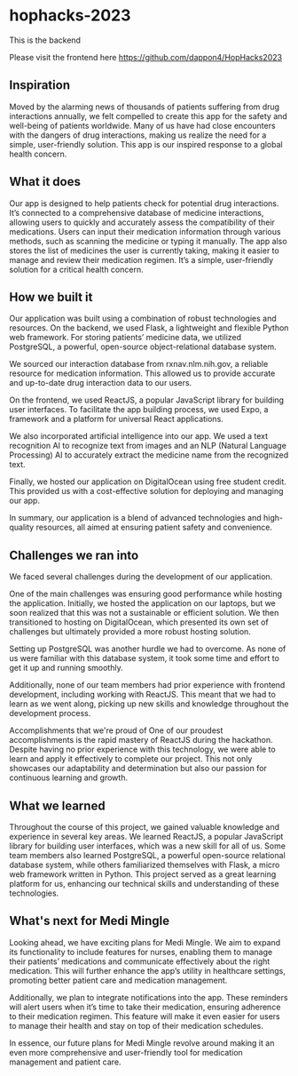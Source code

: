 # hophacks-2023

This is the backend

Please visit the frontend here
https://github.com/dappon4/HopHacks2023

## Inspiration
Moved by the alarming news of thousands of patients suffering from drug interactions annually, we felt compelled to create this app for the safety and well-being of patients worldwide. Many of us have had close encounters with the dangers of drug interactions, making us realize the need for a simple, user-friendly solution. This app is our inspired response to a global health concern.

## What it does
Our app is designed to help patients check for potential drug interactions. It’s connected to a comprehensive database of medicine interactions, allowing users to quickly and accurately assess the compatibility of their medications. Users can input their medication information through various methods, such as scanning the medicine or typing it manually. The app also stores the list of medicines the user is currently taking, making it easier to manage and review their medication regimen. It’s a simple, user-friendly solution for a critical health concern.

## How we built it
Our application was built using a combination of robust technologies and resources. On the backend, we used Flask, a lightweight and flexible Python web framework. For storing patients’ medicine data, we utilized PostgreSQL, a powerful, open-source object-relational database system.

We sourced our interaction database from rxnav.nlm.nih.gov, a reliable resource for medication information. This allowed us to provide accurate and up-to-date drug interaction data to our users.

On the frontend, we used ReactJS, a popular JavaScript library for building user interfaces. To facilitate the app building process, we used Expo, a framework and a platform for universal React applications.

We also incorporated artificial intelligence into our app. We used a text recognition AI to recognize text from images and an NLP (Natural Language Processing) AI to accurately extract the medicine name from the recognized text.

Finally, we hosted our application on DigitalOcean using free student credit. This provided us with a cost-effective solution for deploying and managing our app.

In summary, our application is a blend of advanced technologies and high-quality resources, all aimed at ensuring patient safety and convenience.

## Challenges we ran into
We faced several challenges during the development of our application.

One of the main challenges was ensuring good performance while hosting the application. Initially, we hosted the application on our laptops, but we soon realized that this was not a sustainable or efficient solution. We then transitioned to hosting on DigitalOcean, which presented its own set of challenges but ultimately provided a more robust hosting solution.

Setting up PostgreSQL was another hurdle we had to overcome. As none of us were familiar with this database system, it took some time and effort to get it up and running smoothly.

Additionally, none of our team members had prior experience with frontend development, including working with ReactJS. This meant that we had to learn as we went along, picking up new skills and knowledge throughout the development process.

Accomplishments that we're proud of
One of our proudest accomplishments is the rapid mastery of ReactJS during the hackathon. Despite having no prior experience with this technology, we were able to learn and apply it effectively to complete our project. This not only showcases our adaptability and determination but also our passion for continuous learning and growth.

## What we learned
Throughout the course of this project, we gained valuable knowledge and experience in several key areas. We learned ReactJS, a popular JavaScript library for building user interfaces, which was a new skill for all of us. Some team members also learned PostgreSQL, a powerful open-source relational database system, while others familiarized themselves with Flask, a micro web framework written in Python. This project served as a great learning platform for us, enhancing our technical skills and understanding of these technologies.

## What's next for Medi Mingle
Looking ahead, we have exciting plans for Medi Mingle. We aim to expand its functionality to include features for nurses, enabling them to manage their patients’ medications and communicate effectively about the right medication. This will further enhance the app’s utility in healthcare settings, promoting better patient care and medication management.

Additionally, we plan to integrate notifications into the app. These reminders will alert users when it’s time to take their medication, ensuring adherence to their medication regimen. This feature will make it even easier for users to manage their health and stay on top of their medication schedules.

In essence, our future plans for Medi Mingle revolve around making it an even more comprehensive and user-friendly tool for medication management and patient care.
